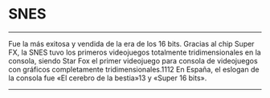 # SNES

---

Fue la más exitosa y vendida de la era de los 16 bits. Gracias al chip Super FX, la SNES tuvo los primeros videojuegos totalmente tridimensionales en la consola, siendo Star Fox el primer videojuego para consola de videojuegos con gráficos completamente tridimensionales.11​12​ En España, el eslogan de la consola fue «El cerebro de la bestia»13​ y «Super 16 bits».

---
